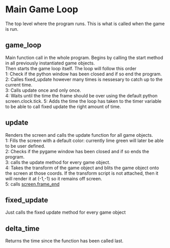 # Main Game Loop

The top level where the program runs. This is what is called when the game is run. <br />
## game_loop

Main function call in the whole program. Begins by calling the start method in all previously instantiated game objects. <br />
Then starts the game loop itself. The loop will follow this order<br />
1: Check if the python window has been closed and if so end the program.<br />
2: Calles fixed_update however many times is nessesary to catch up to the current time. <br />
3: Calls update once and only once. <br />
4: Waits until the time the frame should be over using the default python screen.clock.tick.
5: Adds the time the loop has taken to the timer variable to be able to call fixed update the right amount of time. 

## update
Renders the screen and calls the update function for all game objects. <br />
1: Fills the screen with a default color: currently lime green will later be able to be user defined. <br />
2: Checks if the pygame window has been closed and if so ends the program.<br />
3: calls the update method for every game object. <br />
4: Takes the transform of the game object and blits the game object onto the screen at those coords. If the transform script is not attached, then it will render it at (-1,-1) so it remains off screen. <br />
5: calls [screen.frame_end](Screen.md)

## fixed_update
Just calls the fixed update method for every game object

## delta_time
Returns the time since the function has been called last. 